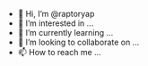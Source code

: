 - 👋 Hi, I’m @raptoryap
- 👀 I’m interested in ...
- 🌱 I’m currently learning ...
- 💞️ I’m looking to collaborate on ...
- 📫 How to reach me ...

<!---
raptoryap/raptoryap is a ✨ special ✨ repository because its `README.md` (this file) appears on your GitHub profile.
You can click the Preview link to take a look at your changes.
--->
